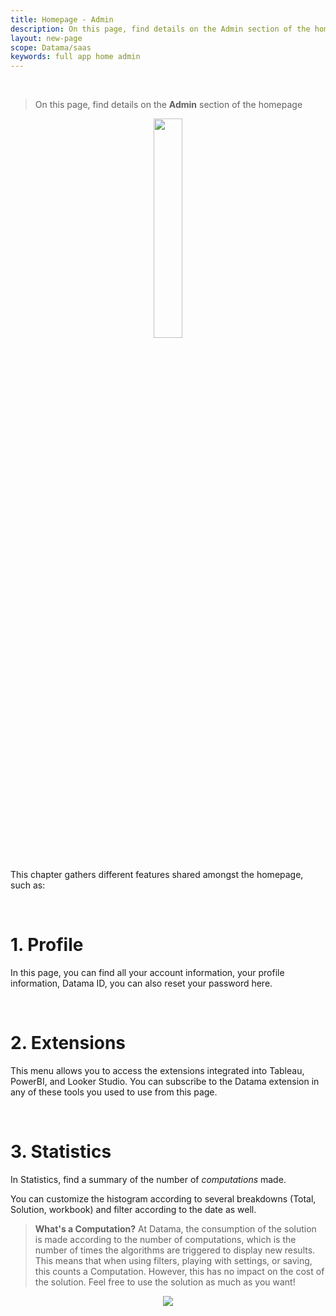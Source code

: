 ```yaml
---
title: Homepage - Admin
description: On this page, find details on the Admin section of the homepage
layout: new-page
scope: Datama/saas
keywords: full app home admin
---
```


<br>

>On this page, find details on the **Admin** section of the homepage


<center><img style="width:30%;" src="{{site.url}}/{{site.baseurl}}/core_app/new/interface/homepage/admin/images/admin.png"/></center>

<br>

This chapter gathers different features shared amongst the homepage, such as:

<!-- 1. [Profile](#products)
2. [Security](#security)
3. [Statistics](#statistics)
4. [Manage Licence](#manage-licence)
5. [Extensions](#extensions) -->

<br>

# 1. Profile

In this page, you can find all your account information, your profile information, Datama ID, you can also reset your password here.

<br>

# 2. Extensions 

This menu allows you to access the extensions integrated into Tableau, PowerBI, and Looker Studio. You can subscribe to the Datama extension in any of these tools you used to use from this page.

<br>


# 3. Statistics

In Statistics, find a summary of the number of <i>computations</i> made.

You can customize the histogram according to several breakdowns (Total, Solution, workbook) and filter according to the date as well.

> **What's a Computation?**
At Datama, the consumption of the solution is made according to the number of computations, which is the number of times the algorithms are triggered to display new results. This means that when using filters, playing with settings, or saving, this counts a Computation. However, this has no impact on the cost of the solution. Feel free to use the solution as much as you want!

<center><img src="{{site.url}}/{{site.baseurl}}/core_app/new/interface/homepage/admin/images/statistic.png"/></center>

<br>



<!-- # <b>Licences</b>

(DOES NOT EXIST IN ADMIN SECTION)
This is a menu specific to administrators. It allows you to manage different license keys. Three options are possible for each user :

- **Refresh Key** : update the user's license key
- **Revoke** : remove the rights of a user linked to their license key
- **Copy** : copy a user's license key -->
